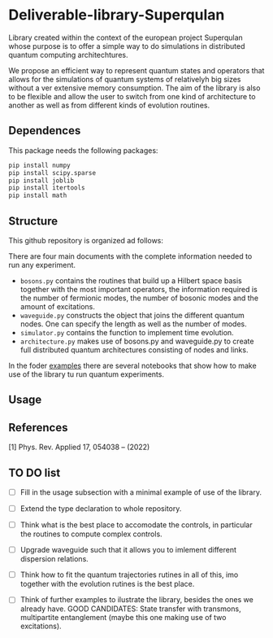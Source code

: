 # Deliverable-library-Superqulan

Library created within the context of the european project Superqulan whose purpose is to offer a simple way to do simulations in distributed quantum computing architechtures.

We propose an efficient way to represent quantum states and operators that allows for the simulations of quantum systems of relativelyh big sizes without a ver extensive memory consumption. The aim of the library is also to be flexible and allow the user to switch from one kind of architecture to another as well as from different kinds of evolution routines.


## Dependences

This package needs the following packages:

```bash
pip install numpy
pip install scipy.sparse
pip install joblib
pip install itertools
pip install math
```

## Structure 
This github repository is organized ad follows:

There are four main documents with the complete information needed to run any experiment. 

- `bosons.py` contains the routines that build up a Hilbert space basis together with the most important operators, the information required is the number of fermionic modes, the number of bosonic modes and the amount of excitations.
- `waveguide.py` constructs the object that joins the different quantum nodes. One can specify the length as well as the number of modes.
- `simulator.py` contains the function to implement time evolution.
- `architecture.py` makes use of bosons.py and waveguide.py to create full distributed quantum architectures consisting of nodes and links.

In the foder [examples](https://github.com/Gphysics-fpf/Deliverable-library-Superqulan/tree/main/examples) there are several notebooks that show how to make use of the library tu run quantum experiments. 

## Usage

## References
[1] Phys. Rev. Applied 17, 054038 – (2022)

## TO DO list 
- [ ] Fill in the usage subsection with a minimal example of use of the library.
- [ ] Extend the type declaration to whole repository. 
- [ ] Think what is the best place to accomodate the controls, in particular the routines to compute complex controls.
- [ ] Upgrade waveguide such that it allows you to imlement different dispersion relations.
- [ ] Think how to fit the quantum trajectories rutines in all of this, imo together with the evolution rutines is the best place.
- [ ] Think of further examples to ilustrate the library, besides the ones we already have. GOOD CANDIDATES: State transfer with transmons, multipartite entanglement (maybe this one making use of two excitations).


